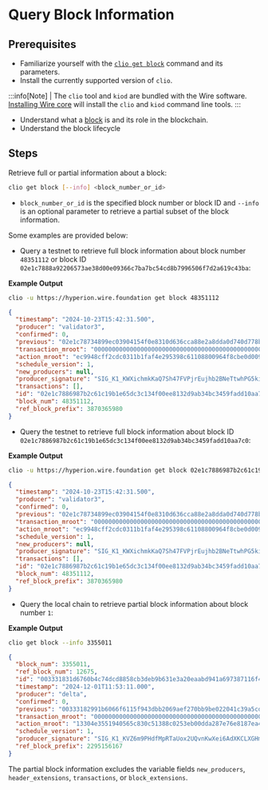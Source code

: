 # Query Block Information

## Prerequisites

* Familiarize yourself with the [`clio get block`](../command-reference/get/block.md) command and its parameters.
* Install the currently supported version of `clio`.

:::info[Note]
| The `clio` tool and `kiod` are bundled with the Wire software. [Installing Wire core](/docs/getting-started/install-dependencies.md) will install the `clio` and `kiod` command line tools.
:::

<!-- TODO: add reference for block lifecycle -->

* Understand what a [block](/docs/introduction/glossary.md#block) is and its role in the blockchain.
* Understand the block lifecycle

## Steps

Retrieve full or partial information about a block:

```sh
clio get block [--info] <block_number_or_id>
```

* `block_number_or_id` is the specified block number or block ID and `--info` is an optional parameter to retrieve a partial subset of the block information.

Some examples are provided below:

* Query a testnet to retrieve full block information about block number `48351112` or block ID `02e1c7888a92206573ae38d00e09366c7ba7bc54cd8b7996506f7d2a619c43ba`:

**Example Output**

```sh
clio -u https://hyperion.wire.foundation get block 48351112
```

```json
{
  "timestamp": "2024-10-23T15:42:31.500",
  "producer": "validator3",
  "confirmed": 0,
  "previous": "02e1c78734899ec03904154f0e8310d636cca88e2a8dda0d740d778b7cfcf356",
  "transaction_mroot": "0000000000000000000000000000000000000000000000000000000000000000",
  "action_mroot": "ec9948cff2cdc0311b1faf4e295398c61108800964f8cbe0d009b10eadb53f78",
  "schedule_version": 1,
  "new_producers": null,
  "producer_signature": "SIG_K1_KWXichmkKaQ7Sh47FVPjrEujhb2BNeTtwhPG5kiUx5TkgHP7aBLjkgycmpc32LaLpQNSixeMFn7YF5NYE1KckuMo5C5yWD",
  "transactions": [],
  "id": "02e1c7886987b2c61c19b1e65dc3c134f00ee8132d9ab34bc3459fadd10aa7c0",
  "block_num": 48351112,
  "ref_block_prefix": 3870365980
}
```

* Query the testnet to retrieve full block information about block ID `02e1c7886987b2c61c19b1e65dc3c134f00ee8132d9ab34bc3459fadd10aa7c0`:

**Example Output**

```sh
clio -u https://hyperion.wire.foundation get block 02e1c7886987b2c61c19b1e65dc3c134f00ee8132d9ab34bc3459fadd10aa7c0
```

```json
{
  "timestamp": "2024-10-23T15:42:31.500",
  "producer": "validator3",
  "confirmed": 0,
  "previous": "02e1c78734899ec03904154f0e8310d636cca88e2a8dda0d740d778b7cfcf356",
  "transaction_mroot": "0000000000000000000000000000000000000000000000000000000000000000",
  "action_mroot": "ec9948cff2cdc0311b1faf4e295398c61108800964f8cbe0d009b10eadb53f78",
  "schedule_version": 1,
  "new_producers": null,
  "producer_signature": "SIG_K1_KWXichmkKaQ7Sh47FVPjrEujhb2BNeTtwhPG5kiUx5TkgHP7aBLjkgycmpc32LaLpQNSixeMFn7YF5NYE1KckuMo5C5yWD",
  "transactions": [],
  "id": "02e1c7886987b2c61c19b1e65dc3c134f00ee8132d9ab34bc3459fadd10aa7c0",
  "block_num": 48351112,
  "ref_block_prefix": 3870365980
}
```

* Query the local chain to retrieve partial block information about block number `1`:

**Example Output**

```sh
clio get block --info 3355011
```

```json
{
  "block_num": 3355011,
  "ref_block_num": 12675,
  "id": "003331831d6760b4c74dcd8858cb3deb9b631e3a20eaabd941a697387116f4bf",
  "timestamp": "2024-12-01T11:53:11.000",
  "producer": "delta",
  "confirmed": 0,
  "previous": "00333182991b6066f6115f943dbb2069aef270bb9be022041c39a5cd08c43843",
  "transaction_mroot": "0000000000000000000000000000000000000000000000000000000000000000",
  "action_mroot": "13304e3551940565c830c51388c0253eb00dda287e76e8187ea4629dc8a22995",
  "schedule_version": 1,
  "producer_signature": "SIG_K1_KVZ6m9PHdfMpRTaUox2UQvnKwXei6AdXKCLXGHmDUeqBuKpZFxr9PmNK1tUHDUsLi6eDWHu1BEnrcvLTD6KhBcwDbLuHfz",
  "ref_block_prefix": 2295156167
}
```

The partial block information excludes the variable fields `new_producers`, `header_extensions`, `transactions`, or `block_extensions`.
